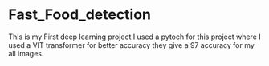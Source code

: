 # Fast_Food_detection

This is my First deep learning project
I used a pytoch for this project where I used a VIT transformer for better accuracy they give a 97 accuracy for my all images.



